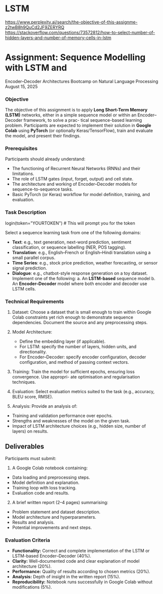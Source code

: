 # LSTM

https://www.perplexity.ai/search/the-objective-of-this-assignme-z2twB8h9QuCd2JF9ZERYRQ
https://stackoverflow.com/questions/73572812/how-to-select-number-of-hidden-layers-and-number-of-memory-cells-in-lstm

# Assignment: Sequence Modelling with LSTM and

Encoder–Decoder Architectures
Bootcamp on Natural Language Processing
August 15, 2025

### Objective

The objective of this assignment is to apply **Long Short-Term Memory (LSTM)** networks,
either in a simple sequence model or within an Encoder–Decoder framework, to solve a prac-
tical sequence-based learning problem. Participants are expected to implement their solution
in **Google Colab** using **PyTorch** (or optionally Keras/TensorFlow), train and evaluate the
model, and present their findings.

### Prerequisites

Participants should already understand:

- The functioning of Recurrent Neural Networks (RNNs) and their limitations.
- The role of LSTM gates (input, forget, output) and cell state.
- The architecture and working of Encoder–Decoder models for sequence-to-sequence tasks.
- Basic PyTorch (or Keras) workflow for model definition, training, and evaluation.

### Task Description

login(token="YOURTOKEN") # This will prompt you for the token

Select a sequence learning task from one of the following domains:

- **Text**: e.g., text generation, next-word prediction, sentiment classification, or sequence
  labelling (NER, POS tagging).
- **Translation**: e.g., English–French or English–Hindi translation using a small parallel
  corpus.
- **Time Series**: e.g., stock price prediction, weather forecasting, or sensor signal prediction.
- **Dialogue**: e.g., chatbot-style response generation on a toy dataset.
  Implement one of the following:
  a. An **LSTM-based** sequence model
  b. An **Encoder–Decoder** model where both encoder and decoder use LSTM cells.

### Technical Requirements

1. Dataset: Choose a dataset that is small enough to train within Google Colab constraints
   yet rich enough to demonstrate sequence dependencies. Document the source and any
   preprocessing steps.
2. Model Architecture:

   - Define the embedding layer (if applicable).
   - For LSTM: specify the number of layers, hidden units, and directionality.
   - For Encoder–Decoder:
     specify encoder configuration, decoder configuration, and method of passing context vectors.

3. Training: Train the model for sufficient epochs, ensuring loss convergence. Use appropri-
   ate optimisation and regularisation techniques.
4. Evaluation: Select evaluation metrics suited to the task (e.g., accuracy, BLEU score,
   RMSE).
5. Analysis: Provide an analysis of:

- Training and validation performance over epochs.
- Strengths and weaknesses of the model on the given task.
- Impact of LSTM architecture choices (e.g., hidden size, number of layers) on results.

## Deliverables

Participants must submit:

1. A Google Colab notebook containing:

- Data loading and preprocessing steps.
- Model definition and explanation.
- Training loop with loss tracking.
- Evaluation code and results.

2. A brief written report (2–4 pages) summarising:

- Problem statement and dataset description.
- Model architecture and hyperparameters.
- Results and analysis.
- Potential improvements and next steps.

### Evaluation Criteria

- **Functionality:**
  Correct and complete implementation of the LSTM or LSTM-based
  Encoder–Decoder (40%).
- **Clarity:** Well-documented code and clear explanation of model architecture (20%).
- **Performance:** Quality of results according to chosen metrics (20%).
- **Analysis:** Depth of insight in the written report (15%).
- **Reproducibility:** Notebook runs successfully in Google Colab without modifications
  (5%).
